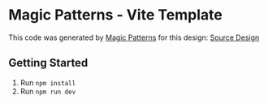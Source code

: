 # Magic Patterns - Vite Template

This code was generated by [Magic Patterns](https://magicpatterns.com) for this design: [Source Design](https://www.magicpatterns.com/c/4bzhuhghf1sktkshvpjmgq)

## Getting Started

1. Run `npm install`
2. Run `npm run dev`
